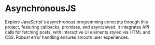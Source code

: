 # AsynchronousJS
Explore JavaScript's asynchronous programming concepts through this project, featuring callbacks, promises, and async/await. It integrates API calls for fetching posts, with interactive UI elements styled via HTML and CSS. Robust error handling ensures smooth user experiences.
